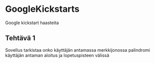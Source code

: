 # GoogleKickstarts
Google kickstart haasteita

## Tehtävä 1
Sovellus tarkistaa onko käyttäjän antamassa merkkijonossa palindromi käyttäjän antaman aloitus ja lopetuspisteen välissä
